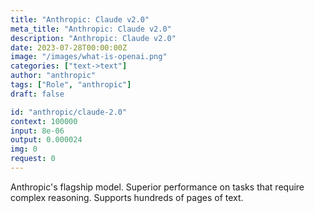 ```yaml
---
title: "Anthropic: Claude v2.0"
meta_title: "Anthropic: Claude v2.0"
description: "Anthropic: Claude v2.0"
date: 2023-07-28T00:00:00Z
image: "/images/what-is-openai.png"
categories: ["text->text"]
author: "anthropic"
tags: ["Role", "anthropic"]
draft: false

id: "anthropic/claude-2.0"
context: 100000
input: 8e-06
output: 0.000024
img: 0
request: 0
---
```


Anthropic's flagship model. Superior performance on tasks that require complex reasoning. Supports hundreds of pages of text.

